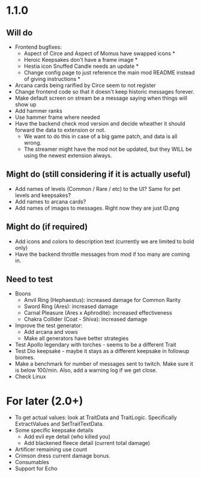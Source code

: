 # 1.1.0

## Will do

- Frontend bugfixes:
  - Aspect of Circe and Aspect of Momus have swapped icons \*
  - Heroic Keepsakes don't have a frame image \*
  - Hestia icon Snuffed Candle needs an update \*
  - Change config page to just reference the main mod README instead of giving instructions \*
- Arcana cards being rarified by Circe seem to not register
- Change frontend code so that it doesn't keep historic messages forever.
- Make default screen on stream be a message saying when things will show up
- Add hammer ranks
- Use hammer frame where needed
- Have the backend check mod version and decide wheather it should forward the data to extension or not.
  - We want to do this in case of a big game patch, and data is all wrong.
  - The streamer might have the mod not be updated, but they WILL be using the newest extension always.

## Might do (still considering if it is actually useful)

- Add names of levels (Common / Rare / etc) to the UI? Same for pet levels and keepsakes?
- Add names to arcana cards?
- Add names of images to messages. Right now they are just ID.png

## Might do (if required)

- Add icons and colors to description text (currently we are limited to bold only)
- Have the backend throttle messages from mod if too many are coming in.

## Need to test

- Boons
  - Anvil Ring (Hephaestus): increased damage for Common Rarity
  - Sword Ring (Ares): increased damage
  - Carnal Pleasure (Ares x Aphrodite): increased effectiveness
  - Chakra Collider (Coat - Shiva): increased damage
- Improve the test generator:
  - Add arcana and vows
  - Make all generators have better strategies
- Test Apollo legendary with torches - seems to be a different Trait
- Test Dio keepsake - maybe it stays as a different keepsake in followup biomes.
- Make a benchmark for number of messages sent to twitch. Make sure it is below 100/min. Also, add a warning log if we get close.
- Check Linux

# For later (2.0+)

- To get actual values: look at TraitData and TraitLogic. Specifically ExtractValues and SetTraitTextData.
- Some specific keepsake details
  - Add evil eye detail (who killed you)
  - Add blackened fleece detail (current total damage)
- Artificer remaining use count
- Crimson dress current damage bonus.
- Consumables
- Support for Echo
